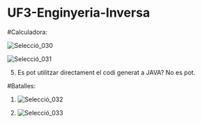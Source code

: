# UF3-Enginyeria-Inversa
#Calculadora:

![Selecció_030](https://user-images.githubusercontent.com/113598440/234518331-53ab744c-92f5-4361-b5c2-36eeb248d1ab.png)

![Selecció_031](https://user-images.githubusercontent.com/113598440/234518849-36f806dc-4b05-491d-b00f-36cb6f150adf.png)

5. Es pot utilitzar directament el codi generat a JAVA?
No es pot.

#Batalles:

1. ![Selecció_032](https://user-images.githubusercontent.com/113598440/234522435-2dbeaa9d-8108-48aa-b122-35c7b328595a.png)

2. ![Selecció_033](https://user-images.githubusercontent.com/113598440/234522461-7803087b-f00b-4fd4-8c15-f669eed1efb6.png)

